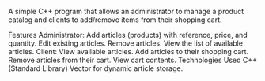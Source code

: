 A simple C++ program that allows an administrator to manage a product catalog and clients to add/remove items from their shopping cart.

Features
Administrator:
Add articles (products) with reference, price, and quantity.
Edit existing articles.
Remove articles.
View the list of available articles.
Client:
View available articles.
Add articles to their shopping cart.
Remove articles from their cart.
View cart contents.
Technologies Used
C++ (Standard Library)
Vector for dynamic article storage.
